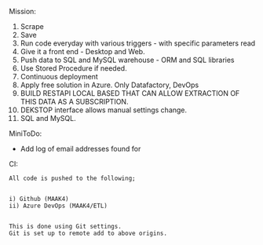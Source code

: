 Mission: 

1. Scrape
2. Save
3. Run code everyday with various triggers - with specific parameters read
4. Give it a front end - Desktop and Web.
5. Push data to SQL and MySQL warehouse - ORM and SQL libraries
6. Use Stored Procedure if needed.
7. Continuous deployment
8. Apply free solution in Azure. Only Datafactory, DevOps
9. BUILD RESTAPI LOCAL BASED THAT CAN ALLOW EXTRACTION OF THIS DATA AS A SUBSCRIPTION.
10. DEKSTOP interface allows manual settings change.
11. SQL and MySQL.

MiniToDo:

- Add log of email addresses found for 

CI: 


    All code is pushed to the following;


    i) Github (MAAK4)
    ii) Azure DevOps (MAAK4/ETL)


    This is done using Git settings.
    Git is set up to remote add to above origins. 


